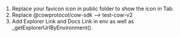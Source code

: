 1. Replace your favicon icon in public folder to show the icon in Tab.
2. Replace @cowprotocol/cow-sdk --> test-cow-v2
3. Add Explorer Link and Docs Link in env as well as _getExplorerUrlByEnvironment().